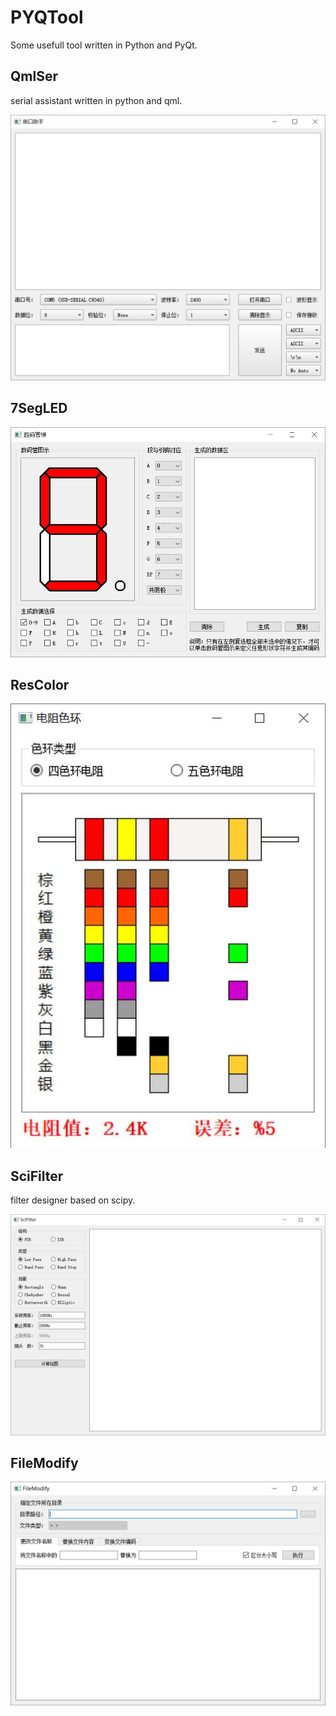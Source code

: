 # PYQTool
Some usefull tool written in Python and PyQt.

## QmlSer
serial assistant written in python and qml.

![](./QmlSer/截屏.jpg)

## 7SegLED

![](./7SegLED/截屏.jpg)

## ResColor

![](./ResColor/截屏.jpg)

## SciFilter
filter designer based on scipy.

![](./SciFilter/截屏.jpg)

## FileModify

![](./FileModify/截屏.jpg)
